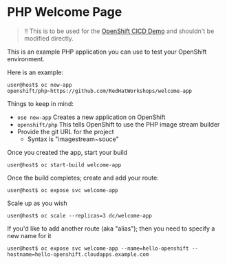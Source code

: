 # PHP Welcome Page

> :bangbang: This is to be used for the [OpenShift CICD Demo](https://github.com/RedHatWorkshops/openshift-cicd-demo) and shouldn't be modified directly.

This is an example PHP application you can use to test your OpenShift environment.

Here is an example:
```
user@host$ oc new-app openshift/php~https://github.com/RedHatWorkshops/welcome-app
```

Things to keep in mind:
* `ose new-app` Creates a new application on OpenShift
* `openshift/php` This tells OpenShift to use the PHP image stream builder
* Provide the git URL for the project
  * Syntax is "imagestream~souce"

Once you created the app, start your build

```
user@host$ oc start-build welcome-app
```

Once the build completes; create and add your route:
```
user@host$ oc expose svc welcome-app
```

Scale up as you wish
```
user@host$ oc scale --replicas=3 dc/welcome-app
```

If you'd like to add another route (aka "alias"); then you need to specify a new name for it

```
user@host$ oc expose svc welcome-app --name=hello-openshift --hostname=hello-openshift.cloudapps.example.com
```
